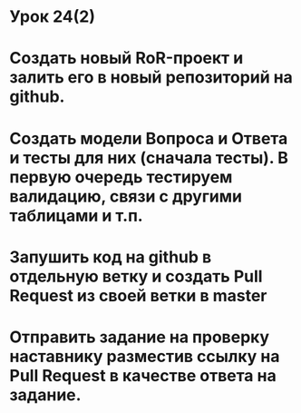 # Урок 24(2)
# Создать новый RoR-проект и залить его в новый репозиторий на github.
# Создать модели Вопроса и Ответа и тесты для них (сначала тесты). В первую очередь тестируем валидацию, связи с другими таблицами и т.п.
# Запушить код на github в отдельную ветку и создать Pull Request из своей ветки в master
# Отправить задание на проверку наставнику разместив ссылку на Pull Request в качестве ответа на задание.
